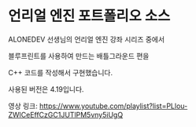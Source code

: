 # 언리얼 엔진 포트폴리오 소스

ALONEDEV 선생님의 언리얼 엔진 강좌 시리즈 중에서

블루프린트를 사용하여 만드는 배틀그라운드 편을

C++ 코드를 작성해서 구현했습니다.

사용된 버전은 4.19입니다.

영상 링크: https://www.youtube.com/playlist?list=PLlou-ZWlCeEffCzGC1JUTlPM5vny5iUgQ
